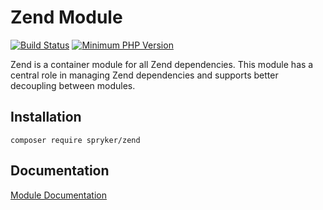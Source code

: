 # Zend Module
[![Build Status](https://travis-ci.org/spryker/zend.svg)](https://travis-ci.org/spryker/zend)
[![Minimum PHP Version](https://img.shields.io/badge/php-%3E%3D%207.3-8892BF.svg)](https://php.net/)

Zend is a container module for all Zend dependencies. This module has a central role in managing Zend dependencies and supports better decoupling between modules.

## Installation

```
composer require spryker/zend
```

## Documentation

[Module Documentation](https://academy.spryker.com/developing_with_spryker/module_guide/modules.html)
